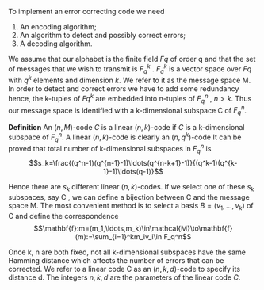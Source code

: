 To implement an error correcting code we need
1. An encoding algorithm;
2. An algorithm to detect and possibly correct errors;
3. A decoding algorithm.

We assume that our alphabet is the finite field $F_{}q$ of order q and that the
set of messages that we wish to transmit is $F_{q}^k$ .
$F_q^k$ is a vector space over $F_{}q$ with $q^k$ elements and dimension $k$. We refer
to it as the message space M.
In order to detect and correct errors we have to add some redundancy
hence, the k-tuples of $Fq^{k}$ are embedded into n-tuples of $F_{q}^n$ , $n > k$.
Thus our message space is identified with a k-dimensional subspace C of
$F_{q}^n$.



**Definition**
An $(n, M)$-code $C$ is a linear $(n, k)$-code if $C$ is a k-dimensional subspace
of $F_q^n$.
A linear $(n, k)$-code is clearly an $(n, q^{k} )$-code
It can be proved that total number of k-dimensional subspaces in $F_{q}^n$ is
$$s_k=\frac{(q^n-1)(q^{n-1}-1)\ldots(q^{n-k+1}-1)}{(q^k-1)(q^{k-1}-1)\ldots(q-1)}$$

Hence there are $s_{k}$ different linear $(n, k)$-codes.
If we select one of these $s_{k}$ subspaces, say C , we can define a bijection between C and the message space M.
The most convenient method is to select a basis $B = (v_{1} , . . . , v_{k})$ of C
and define the correspondence
$$\mathbf{f}:m=(m_1,\ldots,m_k)\in\mathcal{M}\to\mathbf{f}(m):=\sum_{i=1}^km_iv_i\in F_q^n$$

Once k, n are both fixed, not all k-dimensional subspaces have the same
Hamming distance which affects the number of errors that can be
corrected.
We refer to a linear code C as an $(n, k, d)$-code to specify its distance d.
The integers $n, k, d$ are the parameters of the linear code $C$.
